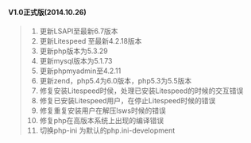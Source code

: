 #### V1.0正式版(2014.10.26)

> 1. 更新LSAPI至最新6.7版本
> 2. 更新Litespeed 至最新4.2.18版本
> 3. 更新php版本为5.3.29
> 4. 更新mysql版本为5.1.73
> 5. 更新phpmyadmin至4.2.11
> 6. 更新zend，php5.4为6.0版本，php5.3为5.5版本
> 7. 修复安装Litespeed时侯，处理已安装Litespeed的时候的交互错误
> 8. 修复已安装Litespeed用户，在停止Litespeed时候的错误
> 9. 修复重复安装用户在解压lsws时候的错误
> 10. 修复php在高版本系统上出现的编译错误
> 11. 切换php-ini 为默认的php.ini-development